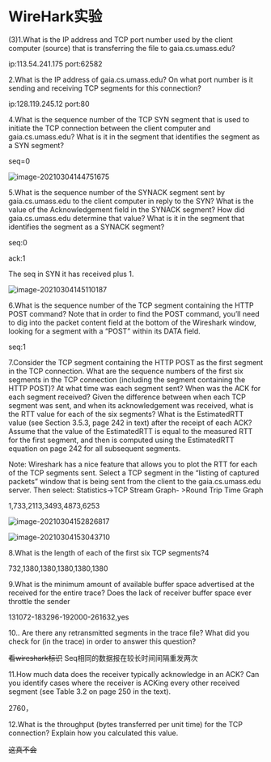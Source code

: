 # WireHark实验

(3)1.What is the IP address and TCP port number used by the client computer (source) that is transferring the file to gaia.cs.umass.edu?

ip:113.54.241.175     port:62582

2.What is the IP address of gaia.cs.umass.edu? On what port number is it sending and receiving TCP segments for this connection?

ip:128.119.245.12     port:80

4.What is the sequence number of the TCP SYN segment that is used to initiate the TCP connection between the client computer and gaia.cs.umass.edu? What is it in the segment that identifies the segment as a SYN segment?

   seq=0

![image-20210304144751675](C:\Users\Jonny\AppData\Roaming\Typora\typora-user-images\image-20210304144751675.png)

5.What is the sequence number of the SYNACK segment sent by gaia.cs.umass.edu to the client computer in reply to the SYN? What is the value of the Acknowledgement field in the SYNACK segment? How did gaia.cs.umass.edu determine that value? What is it in the segment that identifies the segment as a SYNACK segment?

seq:0 

ack:1 

The seq in SYN it has received plus 1.

![image-20210304145110187](C:\Users\Jonny\AppData\Roaming\Typora\typora-user-images\image-20210304145110187.png)

6.What is the sequence number of the TCP segment containing the HTTP POST command? Note that in order to find the POST command, you’ll need to dig into the packet content field at the bottom of the Wireshark window, looking for a segment with a “POST” within its DATA field.

seq:1 

7.Consider the TCP segment containing the HTTP POST as the first segment in the TCP connection. What are the sequence numbers of the first six segments in the  TCP connection (including the segment containing the HTTP POST)? At what time was each segment sent? When was the ACK for each segment received? Given the difference between when each TCP segment was sent, and when its acknowledgement was received, what is the RTT value for each of the six segments? What is the EstimatedRTT value (see Section 3.5.3, page 242 in text) after the receipt of each ACK? Assume that the value of the EstimatedRTT is equal to the measured RTT for the first segment, and then is computed using the EstimatedRTT equation on page 242 for all subsequent segments.

 Note: Wireshark has a nice feature that allows you to plot the RTT for each of the TCP segments sent. Select a TCP segment in the “listing of captured packets” window that is being sent from the client to the gaia.cs.umass.edu server. Then select: Statistics->TCP Stream Graph- >Round Trip Time Graph

1,733,2113,3493,4873,6253

![image-20210304152826817](C:\Users\Jonny\AppData\Roaming\Typora\typora-user-images\image-20210304152826817.png)

![image-20210304153043710](C:\Users\Jonny\AppData\Roaming\Typora\typora-user-images\image-20210304153043710.png)

8.What is the length of each of the first six TCP segments?4

732,1380,1380,1380,1380,1380

9.What is the minimum amount of available buffer space advertised at the received for the entire trace? Does the lack of receiver buffer space ever throttle the sender

131072-183296-192000-261632,yes

10.. Are there any retransmitted segments in the trace file? What did you check for (in the trace) in order to answer this question?

~~看wireshark标识~~   Seq相同的数据报在较长时间间隔重发两次

11.How much data does the receiver typically acknowledge in an ACK? Can you identify cases where the receiver is ACKing every other received segment (see Table 3.2 on page 250 in the text).

2760，

12.What is the throughput (bytes transferred per unit time) for the TCP connection? Explain how you calculated this value.

~~这真不会~~